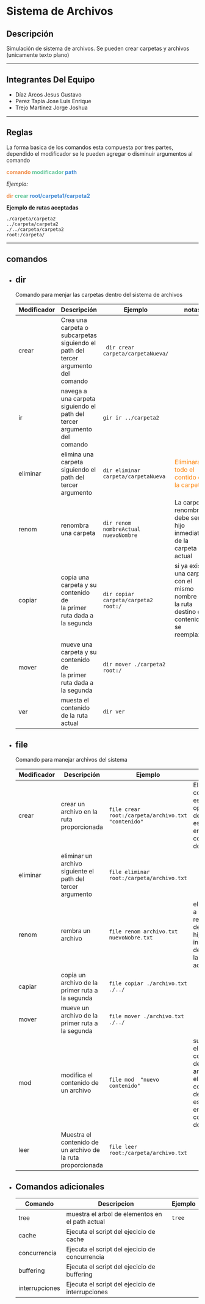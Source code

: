 # **Sistema de Archivos**

## Descripción

Simulación de sistema de archivos.
Se pueden crear carpetas y archivos (unicamente texto plano)

---

## Integrantes Del Equipo

+ Díaz Arcos Jesus Gustavo
+ Perez Tapia Jose Luis Enrique
+ Trejo Martinez Jorge Joshua

---

## Reglas

La forma basica de los comandos esta compuesta por tres partes, dependido el modificador se le pueden agregar o disminuir argumentos al comando

**<span style="color:#f08d49"> comando </span>
<span style="color:#62c699">modificador </span>
<span style="color:#418ad4">path</span>**  

*Ejemplo:* 

**<span style="color:#f08d49"> dir </span>
<span style="color:#62c699">crear </span>
<span style="color:#418ad4">root/carpeta1/carpeta2</span>** 

**Ejemplo de rutas aceptadas**

`./carpeta/carpeta2` <br>
` ../carpeta/carpeta2 `</br>
`./../carpeta/carpeta2 `</br>
`root:/carpeta/`

---

## **comandos**

+ ## **dir**
    Comando para menjar las carpetas dentro del sistema de archivos

    | Modificador | Descripción | Ejemplo | notas |
    | ----------- | ----------- | ----------- | ----------- |
    | crear | Crea una carpeta o subcarpetas siguiendo el </br> path del tercer argumento del comando | ` dir crear carpeta/carpetaNueva/`   ||
    | ir | navega a una carpeta siguiendo el </br> path del tercer argumento del comando | ` gir ir ../carpeta2 ` ||
    | eliminar | elimina una carpeta siguiendo el </br> path del tercer argumento | ` dir eliminar carpeta/carpetaNueva ` | <span style="color:#ff8000"> Eliminara todo el contido de la carpeta</span>|
    | renom | renombra una carpeta  | ` dir renom  nombreActual  nuevoNombre ` | La carpeta a renombrar debe ser hijo inmediato de la carpeta actual |
    | copiar | copia una carpeta y su contenido de </br> la primer ruta dada a la segunda | ` dir copiar carpeta/carpeta2  root:/ ` | si ya existe una carpeta con el mismo nombre que la ruta destino el contenido se reemplazara |
    | mover | mueve  una carpeta y su contenido de </br> la primer ruta dada a la segunda | ` dir mover ./carpeta2 root:/ ` ||
    | ver | muesta el contenido de la ruta actual | ` dir ver ` ||

+ ## **file** 
    Comando para manejar archivos del sistema

    | Modificador | Descripción | Ejemplo | notas |
    | ----------- | ----------- | ----------- | ----------- |
    | crear | crear un archivo en la ruta proporcionada  |  `file crear root:/carpeta/archivo.txt  "contenido" ` | El contenido es opcional y </br> debe estar entre comillas dobles |
    | eliminar | eliminar un archivo siguiente el path del </br> tercer argumento  | `file eliminar root:/carpeta/archivo.txt`  | |
    | renom | rembra un archivo  | `file renom archivo.txt nuevoNobre.txt` | el archivo a renombrar debe ser hijo inmediato de </br> la carpeta actual  |
    | capiar | copia un archivo de la primer ruta a la segunda | `file copiar ./archivo.txt  ./../`  |  |
    | mover | mueve un archivo de la primer ruta a la segunda  | `file mover ./archivo.txt  ./../`   |  |
    | mod | modifica el contenido de un archivo  | `file mod  "nuevo contenido" `   | sustituye el contenido del archivo , </br> el contenido debe estar entre comillas dobles |
    | leer | Muestra el contenido de </br> un archivo de la ruta proporcionada  | `file leer root:/carpeta/archivo.txt ` |  |

+ ## **Comandos adicionales** 
    | Comando | Descripcion | Ejemplo |
    | ----------- | ----------- | ----------- |
    | tree | muestra el arbol de elementos en el path actual | `tree` |
    | cache | Ejecuta el script del ejecicio de cache |  |
    | concurrencia | Ejecuta el script del ejecicio de concurrencia |  |
    | buffering | Ejecuta el script del ejecicio de buffering |  |
    | interrupciones | Ejecuta el script del ejecicio de interrupciones |  |
